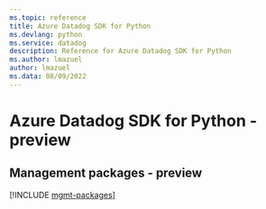 ```yaml
---
ms.topic: reference
title: Azure Datadog SDK for Python
ms.devlang: python
ms.service: datadog
description: Reference for Azure Datadog SDK for Python
ms.author: lmazuel
author: lmazuel
ms.data: 08/09/2022
---
```

# Azure Datadog SDK for Python - preview

## Management packages - preview
[!INCLUDE [mgmt-packages](datadog-mgmt-index.md)]